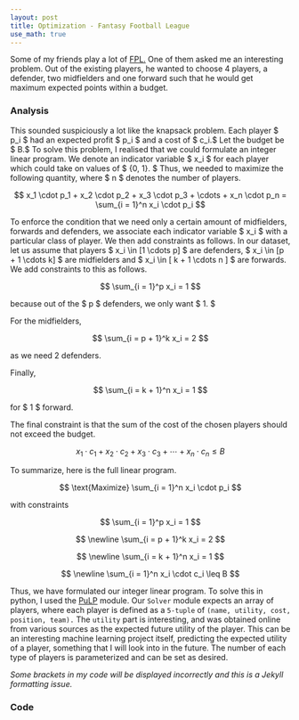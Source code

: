 ```yaml
---
layout: post
title: Optimization - Fantasy Football League 
use_math: true
---
```


Some of my friends play a lot of [FPL.](http://fantasy.premierleague.com/) One of them asked me an interesting problem. Out of the existing players, he wanted to choose 4 players, a defender, two midfielders and one forward such that he would get maximum expected points within a budget.

### Analysis
This sounded suspiciously a lot like the knapsack problem. Each player $ p_i $ had an expected profit $ p_i $ and a cost of $ c_i.$ Let the budget be $ B.$ To solve this problem, I realised that we could formulate an integer linear program. We denote an indicator variable $ x_i $ for each player which could take on values of $ {0, 1}. $ Thus, we needed to maximize the following quantity, where $ n $ denotes the number of players.

$$ x_1 \cdot p_1 + x_2 \cdot p_2 + x_3 \cdot p_3 + \cdots + x_n \cdot p_n = \sum_{i = 1}^n x_i \cdot p_i $$  

To enforce the condition that we need only a certain amount of midfielders, forwards and defenders, we associate each indicator variable $ x_i $ with a particular class of player. We then add constraints as follows. In our dataset, let us assume that players $ x_i \in \[1 \cdots p\] $ are defenders, $ x_i \in \[p + 1 \cdots k\] $ are midfielders and $ x_i \in \[ k + 1 \cdots n \] $ are forwards. We add constraints to this as follows.

$$ \sum_{i = 1}^p x_i = 1 $$

because out of the $ p $ defenders, we only want $ 1. $

For the midfielders,

$$ \sum_{i = p + 1}^k x_i = 2 $$

as we need $2$ defenders.

Finally,

$$ \sum_{i = k + 1}^n x_i = 1 $$

for $ 1 $ forward.

The final constraint is that the sum of the cost of the chosen players should not exceed the budget.

$$ x_1 \cdot c_1 +  x_2 \cdot c_2 + x_3 \cdot c_3 + \cdots + x_n \cdot c_n \leq B $$

To summarize, here is the full linear program.

$$ \text{Maximize} \sum_{i = 1}^n x_i \cdot p_i $$

with constraints

$$ \sum_{i = 1}^p x_i = 1 $$

$$ \newline \sum_{i = p + 1}^k x_i = 2 $$

$$ \newline \sum_{i = k + 1}^n x_i = 1 $$

$$ \newline \sum_{i = 1}^n x_i \cdot c_i \leq B $$


Thus, we have formulated our integer linear program. To solve this in python, I used the [PuLP](https://pythonhosted.org/PuLP/) module. Our `Solver` module expects an array of players, where each player is defined as a `5-tuple` of `(name, utility, cost, position, team).` The `utility` part is interesting, and was obtained online from various sources as the expected future utility of the player. This can be an interesting machine learning project itself, predicting the expected utility of a player, something that I will look into in the future. The number of each type of players is parameterized and can be set as desired. 

*Some brackets in my code will be displayed incorrectly and this is a Jekyll formatting issue.*

### Code

<script src="https://gist.github.com/adijo/00ac1c350822c34ff7b7.js"></script>




